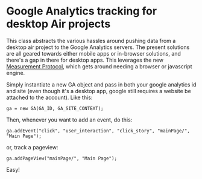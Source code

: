Google Analytics tracking for desktop Air projects
===

This class abstracts the various hassles around pushing data from a desktop air project to the Google Analytics servers. The present solutions are all geared towards either mobile apps or in-browser solutions, and there's a gap in there for desktop apps. This leverages the new [Measurement Protocol](https://developers.google.com/analytics/devguides/collection/protocol/v1/), which gets around needing a browser or javascript engine. 

Simply instantiate a new GA object and pass in both your google analytics id and site (even though it's a desktop app, google still requires a website be attached to the account). Like this:

	ga = new GA(GA_ID, GA_SITE_CONTEXT);

Then, whenever you want to add an event, do this:
	
	ga.addEvent("click", "user_interaction", "click_story", "mainPage/", "Main Page");

or, track a pageview:
	
	ga.addPageView("mainPage/", "Main Page");

Easy!

